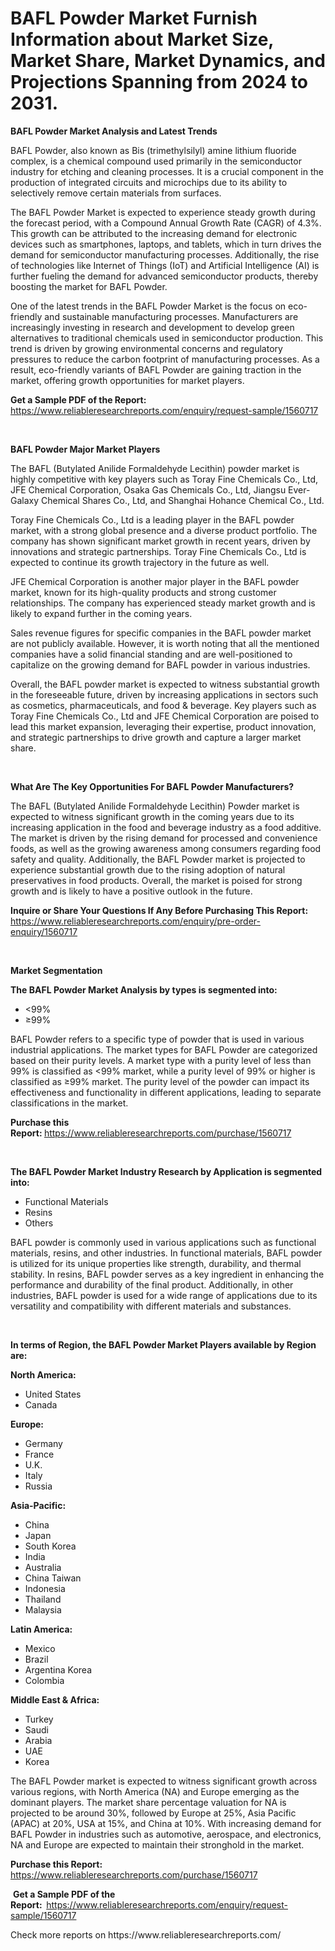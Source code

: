 <p><h1>BAFL Powder Market Furnish Information about Market Size, Market Share, Market Dynamics, and Projections Spanning from 2024 to 2031.</h1></p><p><strong>BAFL Powder Market Analysis and Latest Trends</strong></p>
<p><p>BAFL Powder, also known as Bis (trimethylsilyl) amine lithium fluoride complex, is a chemical compound used primarily in the semiconductor industry for etching and cleaning processes. It is a crucial component in the production of integrated circuits and microchips due to its ability to selectively remove certain materials from surfaces.</p><p>The BAFL Powder Market is expected to experience steady growth during the forecast period, with a Compound Annual Growth Rate (CAGR) of 4.3%. This growth can be attributed to the increasing demand for electronic devices such as smartphones, laptops, and tablets, which in turn drives the demand for semiconductor manufacturing processes. Additionally, the rise of technologies like Internet of Things (IoT) and Artificial Intelligence (AI) is further fueling the demand for advanced semiconductor products, thereby boosting the market for BAFL Powder.</p><p>One of the latest trends in the BAFL Powder Market is the focus on eco-friendly and sustainable manufacturing processes. Manufacturers are increasingly investing in research and development to develop green alternatives to traditional chemicals used in semiconductor production. This trend is driven by growing environmental concerns and regulatory pressures to reduce the carbon footprint of manufacturing processes. As a result, eco-friendly variants of BAFL Powder are gaining traction in the market, offering growth opportunities for market players.</p></p>
<p><strong>Get a Sample PDF of the Report:&nbsp;</strong> <a href="https://www.reliableresearchreports.com/enquiry/request-sample/1560717">https://www.reliableresearchreports.com/enquiry/request-sample/1560717</a></p>
<p>&nbsp;</p>
<p><strong>BAFL Powder Major Market Players</strong></p>
<p><p>The BAFL (Butylated Anilide Formaldehyde Lecithin) powder market is highly competitive with key players such as Toray Fine Chemicals Co., Ltd, JFE Chemical Corporation, Osaka Gas Chemicals Co., Ltd, Jiangsu Ever-Galaxy Chemical Shares Co., Ltd, and Shanghai Hohance Chemical Co., Ltd.</p><p>Toray Fine Chemicals Co., Ltd is a leading player in the BAFL powder market, with a strong global presence and a diverse product portfolio. The company has shown significant market growth in recent years, driven by innovations and strategic partnerships. Toray Fine Chemicals Co., Ltd is expected to continue its growth trajectory in the future as well.</p><p>JFE Chemical Corporation is another major player in the BAFL powder market, known for its high-quality products and strong customer relationships. The company has experienced steady market growth and is likely to expand further in the coming years.</p><p>Sales revenue figures for specific companies in the BAFL powder market are not publicly available. However, it is worth noting that all the mentioned companies have a solid financial standing and are well-positioned to capitalize on the growing demand for BAFL powder in various industries.</p><p>Overall, the BAFL powder market is expected to witness substantial growth in the foreseeable future, driven by increasing applications in sectors such as cosmetics, pharmaceuticals, and food & beverage. Key players such as Toray Fine Chemicals Co., Ltd and JFE Chemical Corporation are poised to lead this market expansion, leveraging their expertise, product innovation, and strategic partnerships to drive growth and capture a larger market share.</p></p>
<p>&nbsp;</p>
<p><strong>What Are The Key Opportunities For BAFL Powder Manufacturers?</strong></p>
<p><p>The BAFL (Butylated Anilide Formaldehyde Lecithin) Powder market is expected to witness significant growth in the coming years due to its increasing application in the food and beverage industry as a food additive. The market is driven by the rising demand for processed and convenience foods, as well as the growing awareness among consumers regarding food safety and quality. Additionally, the BAFL Powder market is projected to experience substantial growth due to the rising adoption of natural preservatives in food products. Overall, the market is poised for strong growth and is likely to have a positive outlook in the future.</p></p>
<p><strong>Inquire or Share Your Questions If Any Before Purchasing This Report:</strong> <a href="https://www.reliableresearchreports.com/enquiry/pre-order-enquiry/1560717">https://www.reliableresearchreports.com/enquiry/pre-order-enquiry/1560717</a></p>
<p>&nbsp;</p>
<p><strong>Market Segmentation</strong></p>
<p><strong>The BAFL Powder Market Analysis by types is segmented into:</strong></p>
<p><ul><li><99%</li><li>≥99%</li></ul></p>
<p><p>BAFL Powder refers to a specific type of powder that is used in various industrial applications. The market types for BAFL Powder are categorized based on their purity levels. A market type with a purity level of less than 99% is classified as <99% market, while a purity level of 99% or higher is classified as ≥99% market. The purity level of the powder can impact its effectiveness and functionality in different applications, leading to separate classifications in the market.</p></p>
<p><strong>Purchase this Report:&nbsp;</strong><a href="https://www.reliableresearchreports.com/purchase/1560717">https://www.reliableresearchreports.com/purchase/1560717</a></p>
<p>&nbsp;</p>
<p><strong>The BAFL Powder Market Industry Research by Application is segmented into:</strong></p>
<p><ul><li>Functional Materials</li><li>Resins</li><li>Others</li></ul></p>
<p><p>BAFL powder is commonly used in various applications such as functional materials, resins, and other industries. In functional materials, BAFL powder is utilized for its unique properties like strength, durability, and thermal stability. In resins, BAFL powder serves as a key ingredient in enhancing the performance and durability of the final product. Additionally, in other industries, BAFL powder is used for a wide range of applications due to its versatility and compatibility with different materials and substances.</p></p>
<p>&nbsp;</p>
<p><strong>In terms of Region, the BAFL Powder Market Players available by Region are:</strong></p>
<p>
    <p> <strong> North America: </strong>
        <ul>
            <li>United States</li>
            <li>Canada</li>
        </ul>
        </p> 
    <p> <strong> Europe: </strong>
        <ul>
            <li>Germany</li>
            <li>France</li>
            <li>U.K.</li>
            <li>Italy</li>
            <li>Russia</li>
        </ul>
        </p> 
    <p> <strong> Asia-Pacific: </strong>
        <ul>
            <li>China</li>
            <li>Japan</li>
            <li>South Korea</li>
            <li>India</li>
            <li>Australia</li>
            <li>China Taiwan</li>
            <li>Indonesia</li>
            <li>Thailand</li>
            <li>Malaysia</li>
        </ul>
        </p> 
    <p> <strong> Latin America: </strong>
        <ul>
            <li>Mexico</li>
            <li>Brazil</li>
            <li>Argentina Korea</li>
            <li>Colombia</li>
        </ul>
        </p> 
    <p> <strong> Middle East & Africa: </strong>
        <ul>
            <li>Turkey</li>
            <li>Saudi</li>
            <li>Arabia</li>
            <li>UAE</li>
            <li>Korea</li>
        </ul>
    </p>
    </p>
<p><p>The BAFL Powder market is expected to witness significant growth across various regions, with North America (NA) and Europe emerging as the dominant players. The market share percentage valuation for NA is projected to be around 30%, followed by Europe at 25%, Asia Pacific (APAC) at 20%, USA at 15%, and China at 10%. With increasing demand for BAFL Powder in industries such as automotive, aerospace, and electronics, NA and Europe are expected to maintain their stronghold in the market.</p></p>
<p><strong>Purchase this Report: </strong><a href="https://www.reliableresearchreports.com/purchase/1560717">https://www.reliableresearchreports.com/purchase/1560717</a></p>
<p>&nbsp;<strong>Get a Sample PDF of the Report:&nbsp;&nbsp;</strong><a href="https://www.reliableresearchreports.com/enquiry/request-sample/1560717">https://www.reliableresearchreports.com/enquiry/request-sample/1560717</a></p>
<p><strong></strong></p>
<p>Check more reports on https://www.reliableresearchreports.com/</p>